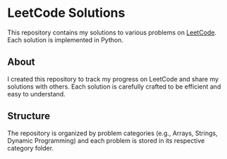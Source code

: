 # LeetCode Solutions

This repository contains my solutions to various problems on [LeetCode](https://leetcode.com/). Each solution is implemented in Python.


## About

I created this repository to track my progress on LeetCode and share my solutions with others. Each solution is carefully crafted to be efficient and easy to understand.

## Structure

The repository is organized by problem categories (e.g., Arrays, Strings, Dynamic Programming) and each problem is stored in its respective category folder.

